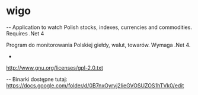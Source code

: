 # wigo
--
Application to watch Polish stocks, indexes, currencies and commodities. Requires .Net 4

Program do monitorowania Polskiej giełdy, walut, towarów. Wymaga .Net 4.

-
http://www.gnu.org/licenses/gpl-2.0.txt

--
Binarki dostępne tutaj: https://docs.google.com/folder/d/0B7nxOyrvj2IieGVOSUZOS1hTVk0/edit
